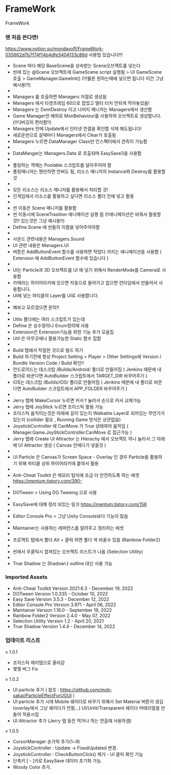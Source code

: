 # FrameWork

FrameWork

### 맨 처음 쓴다면! 

https://www.notion.so/mondayoff/FrameWork-035662d7b7f74f14b4dfe3404133c86d  사용법 있습니다!!!

- Scene 마다 해당 BaseScene을 상속받는 Scene오브젝트를 넣는다
- 씬에 있는 @Scene 오브젝트에 GameScene script 실행됨 > UI GameScene 호출 > GameManager.GameInit()   (!!!물론 원하는때에 넣으면 됩니다 이건 그냥 예시용!!!)
- 
- Managers 를 호출하면 Managers 저절로 생성됨
- Managers 에서 타겟프레임 60으로 잡았고 멀티 터치 안되게 막아놓았음!
- Managers 는 DontDestroy 이고 나머지 매니저는 Managers에서 생산함
- Game Manager만 예외로 MonBehaviour를 사용하여 오브젝트로 생성합니다. (!!디버깅의 편리함!!)
- Managers 안에 Update에서 인터넷 연결을 확인함 삭제 해도됩니다!
- 새로운씬으로 갈때마다 Managers에서 Clear가 호출됨
- Managers 누르면 DataManager Class만 인스펙터에서 관측이 가능함
-
- DataManger는 Managers.Data 로 호출되며 EasySave3을 사용함
- 
- 풀링하는 객체는 Poolable 스크립트를 달아주어야 함
- 풀링매니저는 웬만하면 안써도 됨, 리소스 매니저의 Instance와 Destroy를 활용할 것
- 
- 모든 리소스는 리소스 매니저를 활용해서 처리할 것!
- 인게임에서 리소스를 활용하고 싶다면 리소스 폴더 안에 넣고 활용
- 
- 씬 이동은 Scene 매니저를 활용함
- 씬 이동시에 SceneTrasition 애니메이션 실행 됨 (!!애니메이션은 바꿔서 활용할 것!! 있는것은 그냥 예시용!!)
- Define.Scene 에 씬들의 이름을 넣어주어야함
- 
- 사운드 관련내용은 Managers.Sound
- UI 관련 내용은 Managers.UI
- 버튼은 AddButtonEvent 함수를 사용하면 작았다 커지는 애니메이션을 사용함 ( Extension 에 AddButtonEvent 함수에 있습니다 )
- 
- UI는 Particle과 3D 오브젝트를 UI 에 넣기 위해서 RenderMode를 Camera로 사용함
- 카메라는 하이어라키에 있으면 자동으로 들어가고 없으면 런타임에서 만들어서 사용합니다.
- UI에 넣는 파티클의 Layer를 UI로 사용합니다.
- 
- 해보고 모르겠으면 문의!!
- 
- Utils 폴더에는 여러 스크립트가 있는데
- Define 은 상수정의나 Enum정의때 사용
- Extension은 Extension기능을 위한 기능 추가 모음집
- Util 은 아무곳에나 활용가능한 Static 함수 집합
- 
- Build 탭에서 적절한 것으로 빌드 하기
- Build 하기전에 항상 Project Setting > Player > Other Settings에 Version / Bundle Version Code / Build 확인!!
- 안드로이드는 데스크탑 /Builds/Android/ 폴더로 만들어짐 ( Jenkins 때문에 내 폴더로 바꾼다면 AutoBuilder 스크립트에서 TARGET_DIR 바꾸어주기 )
- iOS는 데스크탑 /Builds/iOS/ 폴더로 만들어짐 ( Jenkins 때문에 내 폴더로 바꾼다면 AutoBuilder 스크립트에서 APP_FOLDER 바꾸어주기 )
- 
- Jerry 탭에 MakeCursor 누르면 커서 f 눌러서 손으로 커서 교체가능
- Jerry 탭에 JoyStick 누르면 조이스틱 활용 가능
- 조이스틱 움직이는것은 아래에 길이 있는지 Walkable Layer로 되어있는 무언가가 있는지 (collider 필요 , Running Game 방식은 상관없음)
- JoystickController 에 CanMove 가 True 상태여야 움직임 ( Manager.Game.JoyStickController.CanMove 로 접근가능 )
- Jerry 탭에 Create UI Attractor 는 Hierachy 에서 오브젝트 하나 눌러서 그 아래에 UI Attractor 생성 ( Canvas 안에다가 넣을것 ) 
- 
- UI Particle 은 Canvas가 Screen Space - Overlay 인 경우 Particle을 활용하기 위해 파티클 상위 하이어라키에 붙여서 활용
- 
- Anti-Cheat Toolkit 은 메모리 탐지에 조금 더 안전하도록 하는 에셋  https://mentum.tistory.com/390- 
- 
- DOTween > Using DG.Tweeing 으로 사용
-  
- EasySave에 대해 정리 되있는 링크 https://mentum.tistory.com/156 
- 
- Editor Console Pro > 그냥 Unity Console보다 기능이 많음
- 
- Maintainer는 사용하는 레퍼런스를 알려주고 정리하는 에셋
- 
- 프로젝트 탭에서 폴더 Alt + 클릭 하면 폴더 색 바꿀수 있음 (Rainbow Folder2)
- 
- 씬에서 우클릭시 겹쳐있는 오브젝트 리스트가 나옴 (Selection Utility)
- 
- True Shadow 는 Shadow나 outline 대신 사용 가능


### Imported Assets

- Anti-Cheat Toolkit Version 2021.6.3 - December 19, 2022
- DOTween          Version 1.0.335 - October 10, 2022
- Easy Save        Version 3.5.3 - December 12, 2022
- Editor Console Pro Version 3.971 - April 06, 2022
- Maintainer       Version 1.16.0 - September 19, 2022
- Rainbow Folder2  Version 2.4.0 - May 07, 2022
- Selection Utility Version 1.2 - April 20, 2021
- True Shadow      Version 1.4.4 - December 14, 2022




### 업데이트 리스트 

v 1.0.1
- 조이스틱 제리탭으로 올라감
- 몇몇 버그 Fix

v 1.0.2
- UI particle 추가 ( 참조 : https://github.com/mob-sakai/ParticleEffectForUGUI )
- UI particle 추가 시에 Mobile 쉐이더로 바꾸기 위해서 Set Material 버튼이 생김 (overlay에서 그냥 쉐이더가 안됨...)
    UI/Unlit/Transparent 쉐이더 머테리얼을 만들어 적용시킴
- UI Attractor 추가 (Jerry 탭  동전 먹거나 하는 연출때 사용하셈)


v 1.0.5
- CursorManager 손가락 추가(1~9)
- JoystickController : Update -> FixedUpdated 변경.
- JoystickController : CheckButtonClick() 제거 - UI 클릭 확인 기능
- 단축키 [ - ]키로 EasySave 데이터 초기화 가능.
- Woody Color 추가.